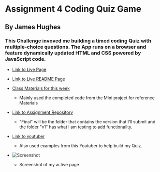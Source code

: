 # Assignment 4 Coding Quiz Game 
## By James Hughes
### This Challenge invoved me building a timed coding Quiz with multiple-choice questions. The App runs on a browser and feature dynamically updated HTML and CSS powered by JavaScript code.
 * [Link to Live Page](https://jameshughes2009.github.io/assignment-4/Final/)

* [Link to Live README Page](https://jameshughes2009.github.io/assignment-4/)

 * [Class Materials for this week](https://github.com/Jameshughes2009/Firstday)
    * Mainly used the completed code from the Mini project for reference Materials


* [Link to Assignment Repository](https://github.com/Jameshughes2009/assignment-4)
    * "Final" will be the folder that contains the version that I'll submit and the folder "v1" has what I am testing to add functionailty.

* [Link to youtuber](https://www.youtube.com/@GreatStackDev)
    * Also used examples from this Youtuber to help build my Quiz.
    
* ![Screenshot]()
    * Screenshot of my active page